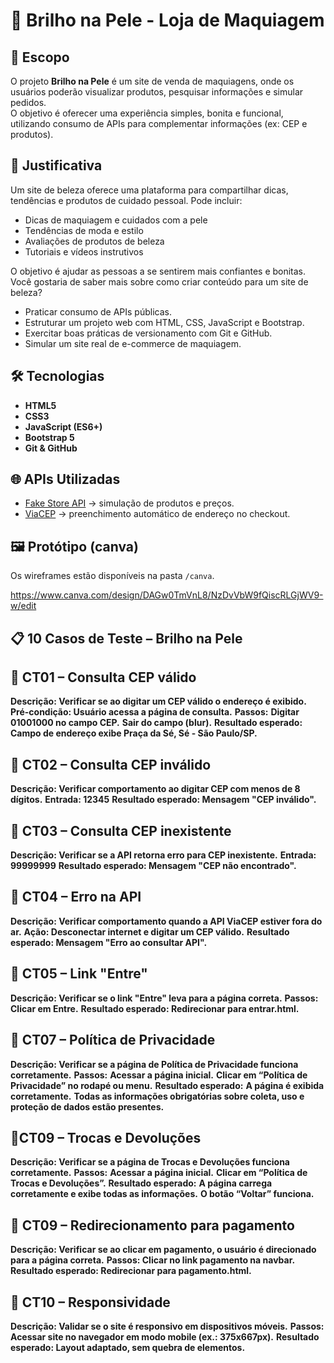 # 💄 Brilho na Pele - Loja de Maquiagem

## 📌 Escopo
O projeto **Brilho na Pele** é um site de venda de maquiagens, onde os usuários poderão visualizar produtos, pesquisar informações e simular pedidos.  
O objetivo é oferecer uma experiência simples, bonita e funcional, utilizando consumo de APIs para complementar informações (ex: CEP e produtos).

## 🎯 Justificativa
Um site de beleza oferece uma plataforma para compartilhar dicas, tendências e produtos de cuidado pessoal. Pode incluir:

- Dicas de maquiagem e cuidados com a pele
- Tendências de moda e estilo
- Avaliações de produtos de beleza
- Tutoriais e vídeos instrutivos

O objetivo é ajudar as pessoas a se sentirem mais confiantes e bonitas. Você gostaria de saber mais sobre como criar conteúdo para um site de beleza?
- Praticar consumo de APIs públicas.
- Estruturar um projeto web com HTML, CSS, JavaScript e Bootstrap.
- Exercitar boas práticas de versionamento com Git e GitHub.
- Simular um site real de e-commerce de maquiagem.

## 🛠️ Tecnologias
- **HTML5**
- **CSS3**
- **JavaScript (ES6+)**
- **Bootstrap 5**
- **Git & GitHub**

## 🌐 APIs Utilizadas
- [Fake Store API](https://fakestoreapi.com/) → simulação de produtos e preços.  
- [ViaCEP](https://viacep.com.br/) → preenchimento automático de endereço no checkout.  

## 🖼️ Protótipo (canva)
Os wireframes estão disponíveis na pasta `/canva`.

https://www.canva.com/design/DAGw0TmVnL8/NzDvVbW9fQiscRLGjWV9-w/edit

## 📋 10 Casos de Teste – Brilho na Pele

## 🔹 CT01 – Consulta CEP válido
**Descrição: Verificar se ao digitar um CEP válido o endereço é exibido.**
**Pré-condição: Usuário acessa a página de consulta.**
**Passos:**
**Digitar 01001000 no campo CEP.**
**Sair do campo (blur).**
**Resultado esperado: Campo de endereço exibe Praça da Sé, Sé - São Paulo/SP.**

## 🔹 CT02 – Consulta CEP inválido
**Descrição: Verificar comportamento ao digitar CEP com menos de 8 dígitos.**
**Entrada: 12345**
**Resultado esperado: Mensagem "CEP inválido".**

## 🔹 CT03 – Consulta CEP inexistente
**Descrição: Verificar se a API retorna erro para CEP inexistente.**
**Entrada: 99999999**
**Resultado esperado: Mensagem "CEP não encontrado".**

## 🔹 CT04 – Erro na API
**Descrição: Verificar comportamento quando a API ViaCEP estiver fora do ar.**
**Ação: Desconectar internet e digitar um CEP válido.**
**Resultado esperado: Mensagem "Erro ao consultar API".**

## 🔹 CT05 – Link "Entre"
**Descrição: Verificar se o link "Entre" leva para a página correta.**
**Passos: Clicar em Entre.**
**Resultado esperado: Redirecionar para entrar.html.**

## 🔹 CT07 – Política de Privacidade
**Descrição: Verificar se a página de Política de Privacidade funciona corretamente.**
**Passos:**
**Acessar a página inicial.**
**Clicar em “Política de Privacidade” no rodapé ou menu.**
**Resultado esperado:**
**A página é exibida corretamente.**
**Todas as informações obrigatórias sobre coleta, uso e proteção de dados estão presentes.**

## 🔹CT09 – Trocas e Devoluções 
**Descrição: Verificar se a página de Trocas e Devoluções funciona corretamente.**
**Passos:**
**Acessar a página inicial.**
**Clicar em “Política de Trocas e Devoluções”.**
**Resultado esperado:**
**A página carrega corretamente e exibe todas as informações.**
**O botão “Voltar” funciona.**

## 🔹 CT09 – Redirecionamento para pagamento
**Descrição: Verificar se ao clicar em pagamento, o usuário é direcionado para a página correta.**
**Passos: Clicar no link pagamento na navbar.**
**Resultado esperado: Redirecionar para pagamento.html.**

## 🔹 CT10 – Responsividade
**Descrição: Validar se o site é responsivo em dispositivos móveis.**
**Passos:**
**Acessar site no navegador em modo mobile (ex.: 375x667px).**
**Resultado esperado: Layout adaptado, sem quebra de elementos.**
